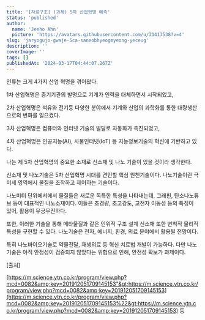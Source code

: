```yaml
---
title: '[자료구조] (과제) 5차 산업혁명 예측'
status: 'published'
author:
  name: 'Jeeho Ahn'
  picture: 'https://avatars.githubusercontent.com/u/31413538?v=4'
slug: 'jaryogujo-gwaje-5ca-saneobhyeogmyeong-yeceug'
description: ''
coverImage: ''
tags: []
publishedAt: '2024-03-17T04:44:07.267Z'
---
```


인류는 크게 4가지 산업 혁명을 겪어왔다.

1차 산업혁명은 증기기관의 발명으로 기계가 인력을 대체하면서 시작되었고,

2차 산업혁명은 석유와 전기등 다양한 분야에서 기계와 산업의 과학화를 통한 대량생산으로의 변화를 일으켰다.

3차 산업혁명은 컴퓨터와 인터넷 기술의 발달로 자동화가 촉진되었고,

4차 산업혁명은 인공지능(AI), 사물인터넷(IoT) 등 지능정보기술의 혁신에 기반하고 있다.

나는 제 5차 산업혁명의 중요한 소재로 신소재 및 나노 기술이 있을 것이라 생각한다.

신소재 및 나노기술은 5차 산업혁명 시대를 견인할 핵심 원천기술이다. 나노기술이란 극미세 영역에서 물질을 조작하고 제어하는 기술이다.

나노미터 단위에서에서 물질들은 새로운 독특한 특성을 나타내는데, 그래핀, 탄소나노튜브 등이 대표적인 나노소재이다. 이들은 초경량, 초고강도, 고전자 이동성 등의 특징이 있어, 활용이 무궁무진하다.

또한, 이러한 기술을 통해 메타물질과 같은 인위적 구조 설계 신소재 또한 변칙적 물리적 특성을 구현할 수 있다. 나노기술은 전자, 에너지, 환경, 의료 분야에서 활용될 전망이다.

특히 나노바이오기술로 약물전달, 재생의료 등 혁신 치료법 개발이 가능하다. 다만 나노기술은 아직 안정성이 검증되지 않았다는 위험으로 인해, 안전성 확보가 과제이다.

\[출처\]

[https://m.science.ytn.co.kr/program/view.php?mcd=0082&amp;key=201912051709145153"&gt;https://m.science.ytn.co.kr/program/view.php?mcd=0082&amp;key=201912051709145153](https://m.science.ytn.co.kr/program/view.php?mcd=0082&amp;key=201912051709145153%22&gt;https://m.science.ytn.co.kr/program/view.php?mcd=0082&amp;key=201912051709145153) 등